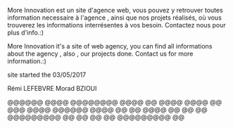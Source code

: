 More Innovation est un site d'agence web, vous pouvez y retrouver toutes information necessaire à l'agence , ainsi que nos projets réalisés, où vous trouverez les informations interrésentes à vos besoin. Contactez nous pour plus d'info.:)

More Innovation it's a site of web agency, you can find all informations about the agency , also , our projects done. Contact us for more information.:)

site started the 03/05/2017

Rémi LEFEBVRE
Morad BZIOUI

@@@@@@	@@@@ @@@@@@@@	@@@@ @@ @@@@	@@@@ @@ @@@	@@@@ @@@@@@	@@@@ @@ @@	@@@@ @@ @@	@@	@@@@@@@@@ @@ @@ @@ @@	@@@@@@@@@ @@


